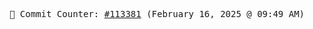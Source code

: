 <p align="center">
    <samp>
        📮 Commit Counter: <a href="https://github.com/Javascript-void0/Javascript-void0/commits/main">#113381</a> (February 16, 2025 @ 09:49 AM)
    </samp>
</p>